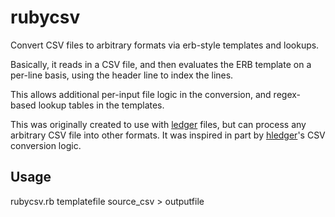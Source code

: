# rubycsv

Convert CSV files to arbitrary formats via erb-style templates and lookups.

Basically, it reads in a CSV file, and then evaluates the ERB template on a per-line basis, using the header line to index the lines. 

This allows additional per-input file logic in the conversion, and regex-based lookup tables in the templates.

This was originally created to use with [ledger](http://ledger-cli.org) files, but can process any arbitrary CSV file into other formats.  It was inspired in part by [hledger](http://hledger.org)'s CSV conversion logic.

## Usage

rubycsv.rb templatefile source_csv > outputfile
